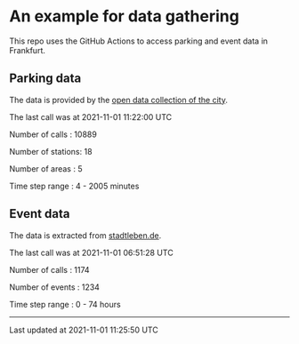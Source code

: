 # An example for data gathering

This repo uses the GitHub Actions to access parking and event data in Frankfurt.

## Parking data
The data is provided by the [open data collection of the city](https://www.offenedaten.frankfurt.de/).

The last call was at 2021-11-01 11:22:00 UTC

Number of calls   : 10889

Number of stations:    18

Number of areas   :     5

Time step range   :     4 -  2005 minutes


## Event data
The data is extracted from [stadtleben.de](https://stadtleben.de/frankfurt/).

The last call was at 2021-11-01 06:51:28 UTC

Number of calls   : 1174

Number of events  : 1234

Time step range   :    0 -   74 hours


----

Last updated at 2021-11-01 11:25:50 UTC
